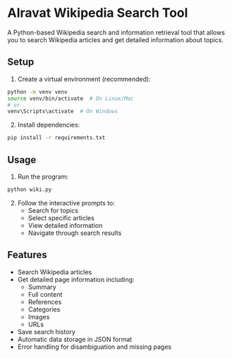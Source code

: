 # AIravat Wikipedia Search Tool

A Python-based Wikipedia search and information retrieval tool that allows you to search Wikipedia articles and get detailed information about topics.

## Setup

1. Create a virtual environment (recommended):
```bash
python -m venv venv
source venv/bin/activate  # On Linux/Mac
# or
venv\Scripts\activate  # On Windows
```

2. Install dependencies:
```bash
pip install -r requirements.txt
```

## Usage

1. Run the program:
```bash
python wiki.py
```

2. Follow the interactive prompts to:
   - Search for topics
   - Select specific articles
   - View detailed information
   - Navigate through search results

## Features

- Search Wikipedia articles
- Get detailed page information including:
  - Summary
  - Full content
  - References
  - Categories
  - Images
  - URLs
- Save search history
- Automatic data storage in JSON format
- Error handling for disambiguation and missing pages
